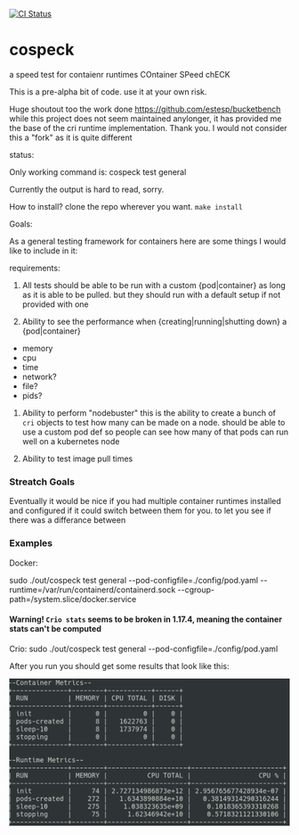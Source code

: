 [![CI Status](https://github.com/Klaven/cospeck/workflows/go/badge.svg)](https://github.com/Klaven/cospeck/actions)
# cospeck
a speed test for contaienr runtimes COntainer SPeed chECK

This is a pre-alpha bit of code. use it at your own risk.

Huge shoutout too the work done https://github.com/estesp/bucketbench while this project does not seem maintained anylonger, it has provided me the base of the cri runtime implementation. Thank you. I would not consider this a "fork" as it is quite different

status: 

Only working command is:
cospeck test general

Currently the output is hard to read, sorry.

How to install?
clone the repo wherever you want.
`make install`


Goals:

As a general testing framework for containers here are some things I would like to include in it:

requirements:
 1) All tests should be able to be run with a custom {pod|container} as long as it is able to be pulled. but they should run with a default setup if not provided with one

 1) Ability to see the performance when {creating|running|shutting down} a {pod|container}
 - memory
 - cpu
 - time
 - network?
 - file?
 - pids?

 1) Ability to perform "nodebuster" 
 this is the ability to create a bunch of `cri` objects to test how many can be made on a node. should be able to use a custom pod def so people can see how many of that pods can run well on a kubernetes node

 1) Ability to test image pull times


### Streatch Goals

Eventually it would be nice if you had multiple container runtimes installed and configured if it could switch between them for you. to let you see if there was a differance between 


### Examples

Docker:
 
sudo ./out/cospeck test general --pod-configfile=./config/pod.yaml --runtime=/var/run/containerd/containerd.sock --cgroup-path=/system.slice/docker.service

#### Warning! `Crio stats` seems to be broken in 1.17.4, meaning the container stats can't be computed
Crio:
sudo ./out/cospeck test general --pod-configfile=./config/pod.yaml

After you run you should get some results that look like this:

![cospec output](docs/images/cospeck.png)